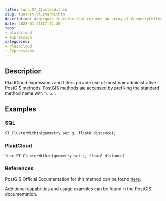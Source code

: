 ```yaml
---
title: func.ST_ClusterWithin
slug: func-st-clusterwithin
description: Aggregate function that returns an array of GeometryCollections that represent a set of geometries separated by a specified distance
date: 2022-01-31T17:42:30
tags:
- plaidcloud
- expression
categories:
- PlaidCloud
- Expressions
---
```



## Description


PlaidCloud expressions and filters provide use of most non-administrative PostGIS methods. PostGIS methods are accessed by prefixing the standard method name with `func.`.



## Examples


### SQL



```
ST_ClusterWithin(geometry set g, float8 distance);
```


### PlaidCloud



```python
func.ST_ClusterWithin(geometry set g, float8 distance)
```


### References


PostGIS Official Documentation for this method can be found [here](https://postgis.net/docs/manual-3.1/ST_ClusterWithin.html).



Additional capabilities and usage examples can be found in the PostGIS documentation.


